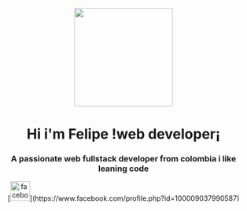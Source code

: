 <div id="header" align="center" >
    <img src="https://media1.giphy.com/media/k0ijJhqrUP4T2EvmJ1/giphy.gif?cid=ecf05e47qnd8c21fhuezcnq2i66n0vdqfr3lghseu7anvpmj&rid=giphy.gif&ct=g"
        width="200" />
    <h1 align="center"> Hi i'm Felipe !web developer¡ </h1>
    <h3 align="center"> A passionate web fullstack developer from colombia i like leaning code</h3>
    [<img src='https://cdn.jsdelivr.net/npm/simple-icons@3.0.1/icons/facebook.svg' alt='facebook' height='40'>](https://www.facebook.com/profile.php?id=100009037990587) 

</div>
